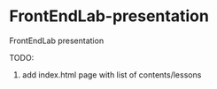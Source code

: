FrontEndLab-presentation
========================
FrontEndLab presentation

TODO: 
  1) add index.html page with list of contents/lessons